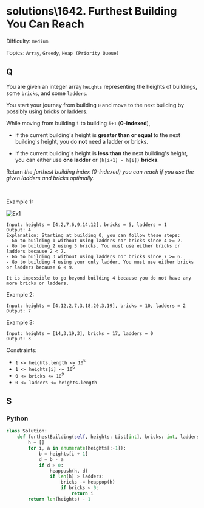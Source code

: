 # solutions\1642. Furthest Building You Can Reach

Difficulty: `medium`

Topics: `Array`, `Greedy`, `Heap (Priority Queue)`

## Q

You are given an integer array `heights` representing the heights of buildings, some `bricks`, and some `ladders`.

You start your journey from building `0` and move to the next building by possibly using bricks or ladders.

While moving from building `i` to building `i+1` (**0-indexed**),

- If the current building's height is **greater than or equal** to the next building's height, you do **not** need a ladder or bricks.

- If the current building's height is **less than** the next building's height, you can either use **one ladder** or `(h[i+1] - h[i])` **bricks**.

Return _the furthest building index (0-indexed) you can reach if you use the given ladders and bricks optimally_.

<br>

Example 1:

![Ex1](https://assets.leetcode.com/uploads/2020/10/27/q4.gif)

```
Input: heights = [4,2,7,6,9,14,12], bricks = 5, ladders = 1
Output: 4
Explanation: Starting at building 0, you can follow these steps:
- Go to building 1 without using ladders nor bricks since 4 >= 2.
- Go to building 2 using 5 bricks. You must use either bricks or ladders because 2 < 7.
- Go to building 3 without using ladders nor bricks since 7 >= 6.
- Go to building 4 using your only ladder. You must use either bricks or ladders because 6 < 9.

It is impossible to go beyond building 4 because you do not have any more bricks or ladders.
```

Example 2:

```
Input: heights = [4,12,2,7,3,18,20,3,19], bricks = 10, ladders = 2
Output: 7
```

Example 3:

```
Input: heights = [14,3,19,3], bricks = 17, ladders = 0
Output: 3
```

Constraints:

- `1 <= heights.length <= 10`<sup>`5`</sup>
- `1 <= heights[i] <= 10`<sup>`6`</sup>
- `0 <= bricks <= 10`<sup>`9`</sup>
- `0 <= ladders <= heights.length`

## S

### Python

```python
class Solution:
    def furthestBuilding(self, heights: List[int], bricks: int, ladders: int) -> int:
        h = []
        for i, a in enumerate(heights[:-1]):
            b = heights[i + 1]
            d = b - a
            if d > 0:
                heappush(h, d)
                if len(h) > ladders:
                    bricks -= heappop(h)
                    if bricks < 0:
                        return i
        return len(heights) - 1
```
